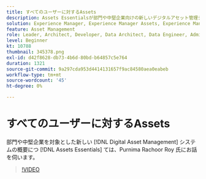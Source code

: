 ```yaml
---
title: すべてのユーザーに対するAssets
description: Assets Essentialsが部門や中堅企業向けの新しいデジタルアセット管理システムである仕組みについて、Purnima Rachoor Roy が解説します。
solution: Experience Manager, Experience Manager Assets, Experience Manager as a Cloud Service
feature: Asset Management
role: Leader, Architect, Developer, Data Architect, Data Engineer, Admin, User
level: Beginner
kt: 10788
thumbnail: 345378.png
exl-id: d42f8628-db73-4b6d-80bd-b64857c5e764
duration: 1321
source-git-commit: 9a297cda953d4414131657f9ac84580aea0eabeb
workflow-type: tm+mt
source-wordcount: '45'
ht-degree: 0%

---
```


# すべてのユーザーに対するAssets

部門や中堅企業を対象とした新しい [!DNL Digital Asset Management] システムの概要につ [!DNL Assets Essentials] ては、Purnima Rachoor Roy 氏にお話を伺います。

>[!VIDEO](https://video.tv.adobe.com/v/345378/?quality=12&learn=on)
